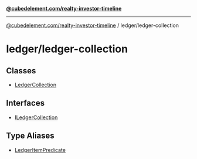 [**@cubedelement.com/realty-investor-timeline**](../../index.md)

---

[@cubedelement.com/realty-investor-timeline](../../modules.md) / ledger/ledger-collection

# ledger/ledger-collection

## Classes

- [LedgerCollection](classes/LedgerCollection.md)

## Interfaces

- [ILedgerCollection](interfaces/ILedgerCollection.md)

## Type Aliases

- [LedgerItemPredicate](type-aliases/LedgerItemPredicate.md)
